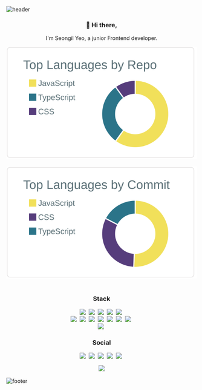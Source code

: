 ![header](https://capsule-render.vercel.app/api?type=wave&color=auto&height=300&section=header&text=SeongIl%20Yeo&fontSize=90)
<h3 align="center"> 👋 Hi there,</h3>
<p align="center">
I'm Seongil Yeo, a junior Frontend developer.<br>
</p>
<p align="center">
   <img src="https://raw.githubusercontent.com/YeoSeongil/YeoSeongil/main/profile-summary-card-output/default/1-repos-per-language.svg"/></a>&nbsp 
   <img src="https://raw.githubusercontent.com/YeoSeongil/YeoSeongil/main/profile-summary-card-output/default/2-most-commit-language.svg"/></a>&nbsp 
</p>
<h3 align="center">Stack</h3>
<p align="center">
  <img src="https://img.shields.io/badge/JavaScript-yellow?style=flat-square&logo=JavaScript&logoColor=white"/></a>&nbsp 
  <img src="https://img.shields.io/badge/TypeScript-blue?style=flat-square&logo=TypeScript&logoColor=white"/></a>&nbsp 
  <img src="https://img.shields.io/badge/React-243b5b?style=flat-square&logo=React&logoColor=white"/></a>&nbsp 
  <img src="https://img.shields.io/badge/Redux-764ABC?style=flat-square&logo=Redux&logoColor=white"/></a>&nbsp 
  <img src="https://img.shields.io/badge/HTML5-E34F26?style=flat-square&logo=HTML5&logoColor=white"/></a>&nbsp 
  <br>
  <img src="https://img.shields.io/badge/MongoDB-47A248?style=flat-square&logo=MongoDB&logoColor=white"/></a>&nbsp 
  <img src="https://img.shields.io/badge/Firebase-FF1111?style=flat-square&logo=Firebase&logoColor=white"/></a>&nbsp 
  <img src="https://img.shields.io/badge/GraphQL-E10098?style=flat-square&logo=GraphQL&logoColor=white"/></a>&nbsp 
  <img src="https://img.shields.io/badge/npm-CB3837?style=flat-square&logo=NPM&logoColor=white"/></a>&nbsp 
  <img src="https://img.shields.io/badge/Node.js-green?style=flat-square&logo=node.js&logoColor=white"/></a>&nbsp 
  <img src="https://img.shields.io/badge/css-1572B6?style=flat-square&logo=css3&logoColor=white"/></a>&nbsp 
  <img src="https://img.shields.io/badge/Next.js-000000?style=flat-square&logo=Next.js&logoColor=white"/></a>&nbsp 
  <br>
  <img src="https://img.shields.io/badge/Heroku-430098?style=flat-square&logo=Heroku&logoColor=white"/></a>&nbsp 
</p>
<h3 align="center">Social</h3>
<p align="center">
  <a href="https://www.facebook.com/profile.php?id=100006827970975"><img src="https://img.shields.io/badge/facebook-1877f2?style=flat-square&logo=facebook&logoColor=white&link=https://www.facebook.com/profile.php?id=100006827970975"/></a>&nbsp
  <a href="https://www.instagram.com/zlo.orv.ko/"><img src="http://img.shields.io/badge/-Instagram%20-ff69b4?style=flat-square&logo=instagram&logoColor=white&link=https://www.instagram.com/zlo.orv.ko/"/></a>&nbsp
  <a href="https://velog.io/@seongil_yeo"><img src="http://img.shields.io/badge/-Tech%20blog-black?style=flat-square&logo=github&link=https://velog.io/@seongil_yeo"/></a>&nbsp
  <a href="mailto:seongil5803@gmail.com"><img src="https://img.shields.io/badge/Gmail-d14836?style=flat-square&logo=Gmail&logoColor=white&link=mailto:seongil5803@gmail.com"/></a>&nbsp
  <a href="mailto:seongil5803@naver.com"><img src="https://img.shields.io/badge/Kakao-yellow?style=flat-square&logo=Kakao&logoColor=white&link=mailto:seongil5803@naver.com"/></a>&nbsp
</p>
<p align="center">
  <a href="https://hits.seeyoufarm.com"><img src="https://hits.seeyoufarm.com/api/count/incr/badge.svg?url=https%3A%2F%2Fgithub.com%2FYeoSeongil%2Fhit-counter&count_bg=%2393E1DC&title_bg=%23929292&icon=&icon_color=%23FFFFFF&title=hits&edge_flat=false"/></a>
</p>

![footer](https://capsule-render.vercel.app/api?type=wave&color=auto&height=200&section=footer&text=%20&fontSize=90)
